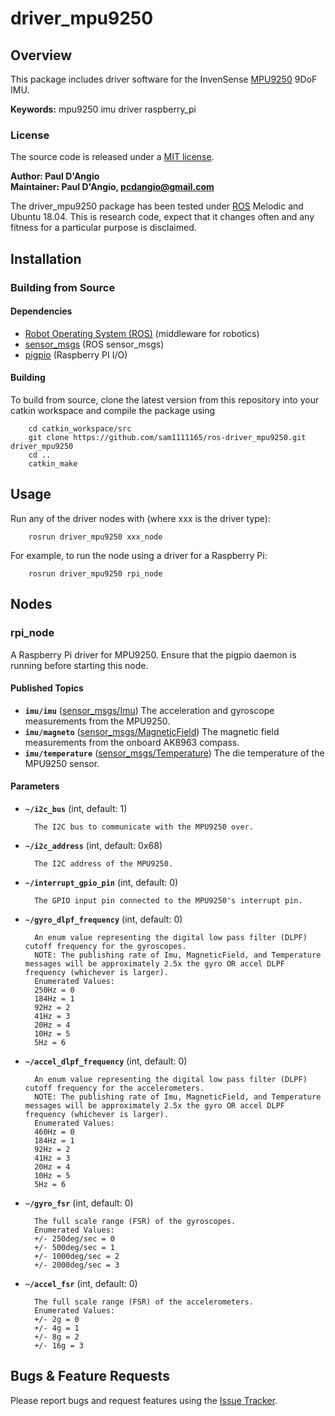 # driver_mpu9250

## Overview

This package includes driver software for the InvenSense [MPU9250] 9DoF IMU.

**Keywords:** mpu9250 imu driver raspberry_pi

### License

The source code is released under a [MIT license](LICENSE).

**Author: Paul D'Angio<br />
Maintainer: Paul D'Angio, pcdangio@gmail.com**

The driver_mpu9250 package has been tested under [ROS] Melodic and Ubuntu 18.04. This is research code, expect that it changes often and any fitness for a particular purpose is disclaimed.

## Installation

### Building from Source

#### Dependencies

- [Robot Operating System (ROS)](http://wiki.ros.org) (middleware for robotics)
- [sensor_msgs](http://wiki.ros.org/sensor_msgs) (ROS sensor_msgs)
- [pigpio](http://abyz.me.uk/rpi/pigpio/) (Raspberry PI I/O)

#### Building

To build from source, clone the latest version from this repository into your catkin workspace and compile the package using

        cd catkin_workspace/src
        git clone https://github.com/sam1111165/ros-driver_mpu9250.git driver_mpu9250
        cd ..
        catkin_make

## Usage

Run any of the driver nodes with (where xxx is the driver type):

        rosrun driver_mpu9250 xxx_node

For example, to run the node using a driver for a Raspberry Pi:

        rosrun driver_mpu9250 rpi_node

## Nodes

### rpi_node

A Raspberry Pi driver for MPU9250.  Ensure that the pigpio daemon is running before starting this node.


#### Published Topics
* **`imu/imu`** ([sensor_msgs/Imu](http://docs.ros.org/api/sensor_msgs/html/msg/Imu.html))
        The acceleration and gyroscope measurements from the MPU9250.
* **`imu/magneto`** ([sensor_msgs/MagneticField](http://docs.ros.org/api/sensor_msgs/html/msg/MagneticField.html))
        The magnetic field measurements from the onboard AK8963 compass.
* **`imu/temperature`** ([sensor_msgs/Temperature](http://docs.ros.org/api/sensor_msgs/html/msg/Temperature.html))
        The die temperature of the MPU9250 sensor.


#### Parameters

* **`~/i2c_bus`** (int, default: 1)

        The I2C bus to communicate with the MPU9250 over.

* **`~/i2c_address`** (int, default: 0x68)

        The I2C address of the MPU9250.

* **`~/interrupt_gpio_pin`** (int, default: 0)

        The GPIO input pin connected to the MPU9250's interrupt pin.

* **`~/gyro_dlpf_frequency`** (int, default: 0)

        An enum value representing the digital low pass filter (DLPF) cutoff frequency for the gyroscopes.
        NOTE: The publishing rate of Imu, MagneticField, and Temperature messages will be approximately 2.5x the gyro OR accel DLPF frequency (whichever is larger).
        Enumerated Values:
        250Hz = 0
        184Hz = 1
        92Hz = 2
        41Hz = 3
        20Hz = 4
        10Hz = 5
        5Hz = 6

* **`~/accel_dlpf_frequency`** (int, default: 0)

        An enum value representing the digital low pass filter (DLPF) cutoff frequency for the accelerometers.
        NOTE: The publishing rate of Imu, MagneticField, and Temperature messages will be approximately 2.5x the gyro OR accel DLPF frequency (whichever is larger).
        Enumerated Values:
        460Hz = 0
        184Hz = 1
        92Hz = 2
        41Hz = 3
        20Hz = 4
        10Hz = 5
        5Hz = 6


* **`~/gyro_fsr`** (int, default: 0)

        The full scale range (FSR) of the gyroscopes.
        Enumerated Values:
        +/- 250deg/sec = 0
        +/- 500deg/sec = 1
        +/- 1000deg/sec = 2
        +/- 2000deg/sec = 3

* **`~/accel_fsr`** (int, default: 0)

        The full scale range (FSR) of the accelerometers.
        Enumerated Values:
        +/- 2g = 0
        +/- 4g = 1
        +/- 8g = 2
        +/- 16g = 3


## Bugs & Feature Requests

Please report bugs and request features using the [Issue Tracker](https://github.com/pcdangio/ros-driver_mpu9250/issues).


[ROS]: http://www.ros.org
[MPU9250]: http://www.invensense.com/wp-content/uploads/2015/02/PS-MPU-9250A-01-v1.1.pdf
